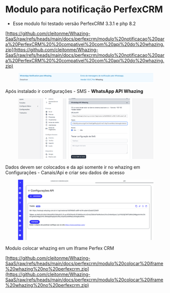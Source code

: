 # Modulo para notificação PerfexCRM

* Esse modulo foi testado versão PerfexCRM 3.3.1 e php 8.2

[https://github.com/cleitonme/Whazing-SaaS/raw/refs/heads/main/docs/perfexcrm/modulo%20notificacao%20para%20PerfexCRM%20%20compativel%20com%20api%20do%20whazing.zip](https://github.com/cleitonme/Whazing-SaaS/raw/refs/heads/main/docs/perfexcrm/modulo%20notificacao%20para%20PerfexCRM%20%20compativel%20com%20api%20do%20whazing.zip)

<figure><img src="../../.gitbook/assets/image (5).png" alt=""><figcaption></figcaption></figure>

Após instalado ir configurações - SMS - **WhatsApp API Whazing**

<figure><img src="../../.gitbook/assets/image (1) (1) (1).png" alt=""><figcaption></figcaption></figure>

Dados devem ser colocados e da api somente ir no whazing em Configurações - Canais/Api e criar seu dados de acesso

<figure><img src="../../.gitbook/assets/image (2) (1).png" alt=""><figcaption></figcaption></figure>

Modulo colocar whazing em um Iframe Perfex CRM

[https://github.com/cleitonme/Whazing-SaaS/raw/refs/heads/main/docs/perfexcrm/modulo%20colocar%20iframe%20whazing%20no%20perfexcrm.zip](https://github.com/cleitonme/Whazing-SaaS/raw/refs/heads/main/docs/perfexcrm/modulo%20colocar%20iframe%20whazing%20no%20perfexcrm.zip)
